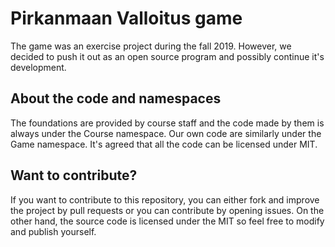 # Pirkanmaan Valloitus game

The game was an exercise project during the fall 2019. However, we decided to push it out as an open source program and possibly continue it's development.

## About the code and namespaces

The foundations are provided by course staff and the code made by them is always under the Course namespace. Our own code are similarly under the Game namespace. It's agreed that all the code can be licensed under MIT.

## Want to contribute?

If you want to contribute to this repository, you can either fork and improve the project by pull requests or you can contribute by opening issues. On the other hand, the source code is licensed under the MIT so feel free to modify and publish yourself.
